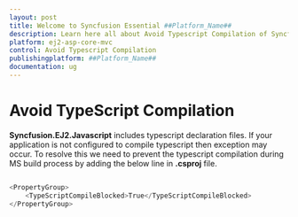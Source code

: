 ```yaml
---
layout: post
title: Welcome to Syncfusion Essential ##Platform_Name##
description: Learn here all about Avoid Typescript Compilation of Syncfusion Essential ##Platform_Name## widgets based on HTML5 and jQuery.
platform: ej2-asp-core-mvc
control: Avoid Typescript Compilation
publishingplatform: ##Platform_Name##
documentation: ug
---
```



# Avoid TypeScript Compilation

**Syncfusion.EJ2.Javascript** includes typescript declaration files. If your application is not configured to compile typescript then exception may occur. To resolve this we need to prevent the typescript compilation during MS build process by adding the below line in **.csproj** file.

```cs

<PropertyGroup>
    <TypeScriptCompileBlocked>True</TypeScriptCompileBlocked>
</PropertyGroup>

```